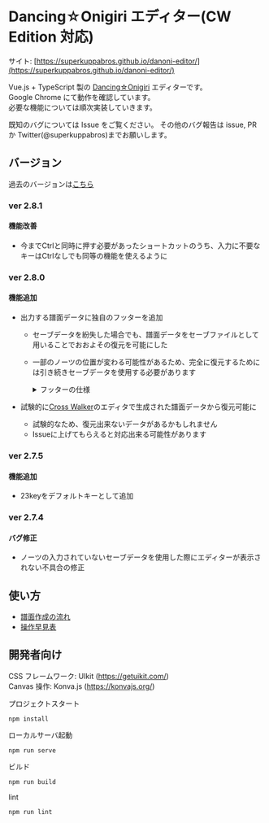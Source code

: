 # Dancing☆Onigiri エディター(CW Edition 対応)

サイト: [https://superkuppabros.github.io/danoni-editor/](https://superkuppabros.github.io/danoni-editor/)

Vue.js + TypeScript 製の [Dancing☆Onigiri](https://github.com/cwtickle/danoniplus) エディターです。  
Google Chrome にて動作を確認しています。  
必要な機能については順次実装していきます。

既知のバグについては Issue をご覧ください。
その他のバグ報告は issue, PR か Twitter(@superkuppabros)までお願いします。

## バージョン

過去のバージョンは[こちら](https://github.com/superkuppabros/danoni-editor/wiki/%E6%9B%B4%E6%96%B0%E5%B1%A5%E6%AD%B4)

### ver 2.8.1

#### 機能改善

- 今までCtrlと同時に押す必要があったショートカットのうち、入力に不要なキーはCtrlなしでも同等の機能を使えるように

### ver 2.8.0

#### 機能追加

- 出力する譜面データに独自のフッターを追加
  - セーブデータを紛失した場合でも、譜面データをセーブファイルとして用いることでおおよその復元を可能にした
  - 一部のノーツの位置が変わる可能性があるため、完全に復元するためには引き続きセーブデータを使用する必要があります

    <details>
    <summary>フッターの仕様</summary>

    |フッター名|内容|サンプル|
    |-|-|-|
    |es_keyKind|キー種|7i|
    |es_blankFrame|BlankFrame|200|
    |es_label|Labelのリスト|1,3|
    |es_startNumber|StartNumberのリスト|350,800|
    |es_bpm|BPMのリスト|140,180|
    |es_scoreNumber|譜面番号|2|

    </details>

- 試験的に[Cross Walker](https://cw7.sakura.ne.jp/index.html)のエディタで生成された譜面データから復元可能に
  - 試験的なため、復元出来ないデータがあるかもしれません
  - Issueに上げてもらえると対応出来る可能性があります



### ver 2.7.5

#### 機能追加

- 23keyをデフォルトキーとして追加

### ver 2.7.4

#### バグ修正

- ノーツの入力されていないセーブデータを使用した際にエディターが表示されない不具合の修正

## 使い方
- [譜面作成の流れ](https://github.com/superkuppabros/danoni-editor/wiki/%E8%AD%9C%E9%9D%A2%E4%BD%9C%E6%88%90%E3%81%AE%E6%B5%81%E3%82%8C)
- [操作早見表](https://github.com/superkuppabros/danoni-editor/wiki/%E6%93%8D%E4%BD%9C%E6%97%A9%E8%A6%8B%E8%A1%A8)

## 開発者向け

CSS フレームワーク: UIkit (https://getuikit.com/)  
Canvas 操作: Konva.js (https://konvajs.org/)

プロジェクトスタート

```
npm install
```

ローカルサーバ起動

```
npm run serve
```

ビルド

```
npm run build
```

lint

```
npm run lint
```
